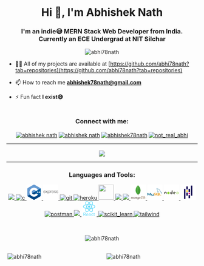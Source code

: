 <h1 align="center">Hi 👋, I'm Abhishek Nath</h1>
<h3 align="center">I'm an indie😅 MERN Stack Web Developer from India. Currently an ECE Undergrad at NIT Silchar</h3>

<p align="center"> <img src="https://komarev.com/ghpvc/?username=abhi78nath&label=Profile%20views&color=0e75b6&style=flat" alt="abhi78nath" /> </p>

- 👨‍💻 All of my projects are available at [https://github.com/abhi78nath?tab=repositories](https://github.com/abhi78nath?tab=repositories)

- 📫 How to reach me **abhishek78nath@gmail.com**

- ⚡ Fun fact **I exist😅**<br><br>



<h3 align="center">Connect with me:</h3>
<p align="center">
<a href="https://linkedin.com/in/abhishek nath" target="blank"><img align="center" src="https://img.icons8.com/fluent/48/000000/linkedin.png" alt="abhishek nath" height="30" width="40" /></a>
<a href="https://www.facebook.com/abhi.nath.71653318" target="blank"><img align="center" src="https://img.icons8.com/color/512/facebook-new.png" alt="abhishek nath" height="30" width="40" /></a>
<a href="https://codesandbox.com/abhishek78nath" target="blank"><img align="center" src="https://img.icons8.com/external-tal-revivo-filled-tal-revivo/512/external-codesandbox-an-online-code-editor-and-sharing-web-application-projects-logo-filled-tal-revivo.png" alt="abhishek78nath" height="30" width="40" /></a>
<a href="https://instagram.com/not_real_abhi" target="blank"><img align="center" src="https://img.icons8.com/fluent/48/000000/instagram-new.png" alt="not_real_abhi" height="30" width="40" /></a>
</p>

---
<p align="center"> <a href="https://github.com/ryo-ma/github-profile-trophy"><img align="center" src="https://github-profile-trophy.vercel.app/?username=abhi78nath&theme=chalk" /></a> </p>

---

<h3 align="center">Languages and Tools:</h3>
<p align="center"> 
<a href="https://getbootstrap.com" target="_blank" rel="noreferrer"> <img src="https://img.icons8.com/color/48/000000/bootstrap.png"/> </a>
<a href="https://www.cprogramming.com/" target="_blank" rel="noreferrer"> <img src="https://img.icons8.com/color/512/c-programming.png" alt="c" width="40" height="40"/> </a>
<a href="https://www.w3schools.com/cpp/" target="_blank" rel="noreferrer"> <img src="https://raw.githubusercontent.com/devicons/devicon/master/icons/cplusplus/cplusplus-original.svg" alt="cplusplus" width="40" height="40"/> </a>
<a href="https://expressjs.com" target="_blank" rel="noreferrer"> <img src="https://raw.githubusercontent.com/devicons/devicon/master/icons/express/express-original-wordmark.svg" alt="express" width="40" height="40"/> </a>
<a href="https://git-scm.com/" target="_blank" rel="noreferrer"> <img src="https://www.vectorlogo.zone/logos/git-scm/git-scm-icon.svg" alt="git" width="40" height="40"/> </a>
<a href="https://heroku.com" target="_blank" rel="noreferrer"> <img src="https://www.vectorlogo.zone/logos/heroku/heroku-icon.svg" alt="heroku" width="40" height="40"/> </a>
<a href="https://www.w3schools.com/css/" target="_blank" rel="noreferrer"> <img src="https://img.icons8.com/color/512/css3.png" width="40" height="40"/> </a>
<a href="https://www.w3.org/html/" target="_blank" rel="noreferrer"> <img src="https://img.icons8.com/color/48/000000/html-5--v1.png"/> </a>
<a href="https://developer.mozilla.org/en-US/docs/Web/JavaScript" target="_blank" rel="noreferrer"> <img src="https://img.icons8.com/color/48/000000/javascript.png"/> </a>
<a href="https://www.mongodb.com/" target="_blank" rel="noreferrer"> <img src="https://raw.githubusercontent.com/devicons/devicon/master/icons/mongodb/mongodb-original-wordmark.svg" alt="mongodb" width="40" height="40"/> </a>
<a href="https://www.mysql.com/" target="_blank" rel="noreferrer"> <img src="https://raw.githubusercontent.com/devicons/devicon/master/icons/mysql/mysql-original-wordmark.svg" alt="mysql" width="40" height="40"/> </a>
<a href="https://nodejs.org" target="_blank" rel="noreferrer"> <img src="https://raw.githubusercontent.com/devicons/devicon/master/icons/nodejs/nodejs-original-wordmark.svg" alt="nodejs" width="40" height="40"/> </a> 
<a href="https://pandas.pydata.org/" target="_blank" rel="noreferrer"> <img src="https://raw.githubusercontent.com/devicons/devicon/2ae2a900d2f041da66e950e4d48052658d850630/icons/pandas/pandas-original.svg" alt="pandas" width="40" height="40"/> </a>
<a href="https://postman.com" target="_blank" rel="noreferrer"> <img src="https://www.vectorlogo.zone/logos/getpostman/getpostman-icon.svg" alt="postman" width="40" height="40"/> </a> 
<a href="https://www.python.org" target="_blank" rel="noreferrer"> <img src="https://img.icons8.com/color/48/000000/python.png"/> </a>
<a href="https://reactjs.org/" target="_blank" rel="noreferrer"> <img src="https://raw.githubusercontent.com/devicons/devicon/master/icons/react/react-original-wordmark.svg" alt="react" width="40" height="40"/> </a>
<a href="https://scikit-learn.org/" target="_blank" rel="noreferrer"> <img src="https://upload.wikimedia.org/wikipedia/commons/0/05/Scikit_learn_logo_small.svg" alt="scikit_learn" width="40" height="40"/> </a>
<a href="https://tailwindcss.com/" target="_blank" rel="noreferrer"> <img src="https://www.vectorlogo.zone/logos/tailwindcss/tailwindcss-icon.svg" alt="tailwind" width="40" height="40"/> </a> </p>


&nbsp;
<p align="center"><img align="center" style="width: 47%" src="https://github-readme-stats.vercel.app/api/top-langs?username=abhi78nath&show_icons=true&locale=en&layout=compact&theme=gruvbox" alt="abhi78nath"/></p>
&nbsp;


<div style="display: flex; flex-direction: row; justify-content: space-around;">
 <img class="img" style="width: 47%" src="https://github-readme-stats.vercel.app/api?username=abhi78nath&show_icons=true&locale=en&theme=gruvbox" alt="abhi78nath" />
 &nbsp;
 &nbsp;
 <img class="img" style="width: 47%" src="https://github-readme-streak-stats.herokuapp.com/?user=abhi78nath&theme=gruvbox" alt="abhi78nath" />
</div>

